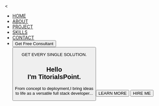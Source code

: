 <!DOCTYPE html>
<html  lang="en">
<head>
  <meta charset="UTF-8"/>
  <<meta name="viewport" content="width=device-width, initial-scale=1.5"/>
    <title>My Portfolio</title>
    <link rel="stylesheet" href="styles.css"/>
</head>
<body>
  <div class="header">
    <nav>
      <ul>
        <li><a href="#">HOME</a></li>
        <li><a href="#">ABOUT</a></li>
        <li><a href="#">PROJECT</a></li>
        <li><a href="#">SKILLS</a></li>
        <li><a href="#">CONTACT</a></li>
        <li><button type="button" class="button-gfc">
          Get Free 
Consultant 
        </button>
        </li><button type="button" class="button-cv>
      DOWNLOAD CV</button></li>
      </ul>
    </nav>
  <div class="body">
          <p class="demo1">GET EVERY SINGLE SOLUTION.</p>
          <h1>Hello <br> I'm 
<span class="green">Titorials</span>Point.</span>
          </h1>
          <p class="demo2">From concept to deployment,I bring ideas<br>to life as a versatile full stack developer...
          </p>
          <button type="button" class="button-lrn">
            LEARN MORE 
          </button>
          <button type="button" class="button-hire">
            HIRE ME
          </button>
        </div>
</body>
</html>
